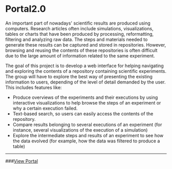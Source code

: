 # Portal2.0
An important part of nowadays' scientific results are produced using computers. Research articles often include simulations, visualizations, tables or charts that have been produced by processing, reformatting, filtering and analyzing raw data. The steps and materials needed to generate these results can be captured and stored in repositories. However, browsing and reusing the contents of these repositories is often difficult due to the large amount of information related to the same experiment. 

The goal of this project is to develop a web interface for helping navigating and exploring the contents of a repository containing scientific experiments. The group will have to explore the best way of presenting the existing information to users, depending of the level of detail demanded by the user. This includes features like: 
* Produce overviews of the experiments and their executions by using interactive visualizations to help browse the steps of an experiment or why a certain execution failed. 
* Text-based search, so users can easily access the contents of the repository. 
* Compare results belonging to several executions of an experiment (for instance, several visualizations of the execution of a simulation) 
* Explore the intermediate steps and results of an experiment to see how the data evolved (for example, how the data was filtered to produce a table) 

___

###[View Portal](https://tetruong.github.io/Portal2.0/html/index.html)
